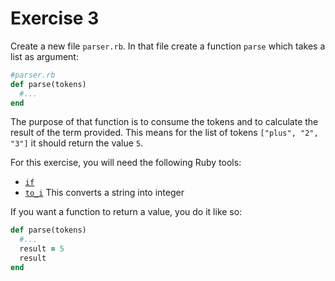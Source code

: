 # Exercise 3

Create a new file `parser.rb`. In that file create a function `parse` which takes a list as argument:

```ruby
#parser.rb
def parse(tokens)
  #...
end
```

The purpose of that function is to consume the tokens and to calculate the result of the term provided. This means for the list of tokens `["plus", "2", "3"]` it should return the value `5`.

For this exercise, you will need the following Ruby tools:

- [`if`](http://www.howtogeek.com/howto/programming/ruby/ruby-if-else-if-command-syntax/)
- [`to_i`](http://ruby-doc.org/core-2.0.0/String.html#method-i-to_i) This converts a string into integer

If you want a function to return a value, you do it like so:

```ruby
def parse(tokens)
  #...
  result = 5
  result
end
```
